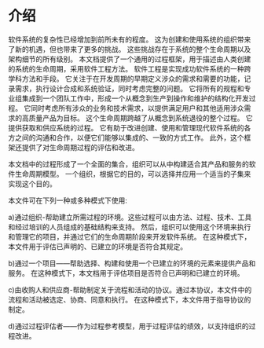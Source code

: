 # 介绍

软件系统的复杂性已经增加到前所未有的程度。
这为创建和使用系统的组织带来了新的机遇，但也带来了更多的挑战。
这些挑战存在于系统的整个生命周期以及架构细节的所有级别。
本文档提供了一个通用的过程框架，用于描述由人类创建的系统的生命周期，采用软件工程方法。
软件工程是实现成功软件系统的一种跨学科方法和手段。
它关注于在开发周期的早期定义涉众的需求和需要的功能，记录需求，执行设计合成和系统验证，同时考虑完整的问题。
它将所有的规程和专业组集成到一个团队工作中，形成一个从概念到生产到操作和维护的结构化开发过程。
它同时考虑所有涉众的业务和技术需求，以提供满足用户和其他适用涉众需求的高质量产品为目标。
这个生命周期跨越了从概念到系统退役的整个过程。
它提供获取和供应系统的过程。
它有助于改进创建、使用和管理现代软件系统的各方之间的沟通和合作，以便它们能够以集成的、一致的方式工作。
此外，这个框架还提供了对生命周期过程的评估和改进。

本文档中的过程形成了一个全面的集合，组织可以从中构建适合其产品和服务的软件生命周期模型。
一个组织，根据它的目的，可以选择并应用一个适当的子集来实现这个目的。

本文件可在下列一种或多种模式下使用:

a)通过组织-帮助建立所需过程的环境。这些过程可以由方法、过程、技术、工具和经过培训的人员组成的基础结构来支持。
然后，组织可以使用这个环境来执行和管理它的项目，并通过它们的生命周期阶段来开发软件系统。
在这种模式下，本文件用于评估已声明的、已建立的环境是否符合其规定。

b)通过一个项目——帮助选择、构建和使用一个已建立的环境的元素来提供产品和服务。
在这种模式下，本文档用于评估项目是否符合已声明和已建立的环境。

c)由收购人和供应商-帮助制定关于流程和活动的协议。通过本协议，本文件中的流程和活动被选定、协商、同意和执行。
在这种模式下，本文件用于指导协议的制定。

d)通过过程评估者——作为过程参考模型，用于过程评估的绩效，以支持组织的过程改进。
